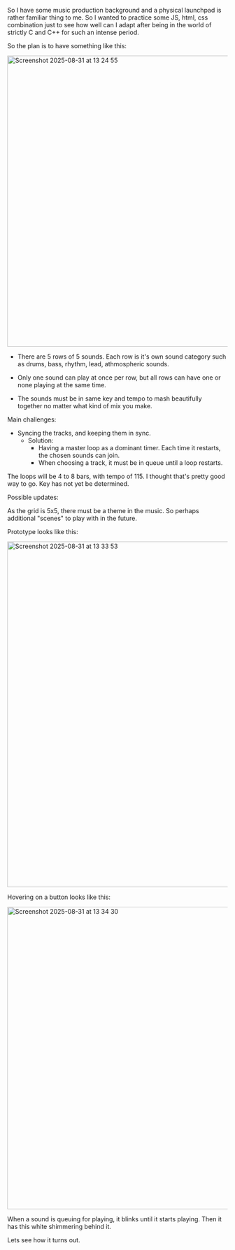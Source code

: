 So I have some music production background and a physical launchpad is rather familiar thing to me. So I wanted to practice some JS, html, css combination just 
to see how well can I adapt after being in the world of strictly C and C++ for such an intense period. 

So the plan is to have something like this:

<img width="931" height="666" alt="Screenshot 2025-08-31 at 13 24 55" src="https://github.com/user-attachments/assets/45c93f97-9d10-480c-896a-e07346fdfd26" />

- There are 5 rows of 5 sounds. Each row is it's own sound category such as drums, bass, rhythm, lead, athmospheric sounds. 

- Only one sound can play at once per row, but all rows can have one or none playing at the same time.

- The sounds must be in same key and tempo to mash beautifully together no matter what kind of mix you make.

Main challenges:

- Syncing the tracks, and keeping them in sync.
  - Solution:
    - Having a master loop as a dominant timer. Each time it restarts, the chosen sounds can join.
    - When choosing a track, it must be in queue until a loop restarts.

The loops will be 4 to 8 bars, with tempo of 115. I thought that's pretty good way to go. Key has not yet be determined.

Possible updates:

As the grid is 5x5, there must be a theme in the music. So perhaps additional "scenes" to play with in the future. 

Prototype looks like this:

<img width="868" height="791" alt="Screenshot 2025-08-31 at 13 33 53" src="https://github.com/user-attachments/assets/0157b13d-953d-4b72-89cb-78de8cc1b162" />

Hovering on a button looks like this:

<img width="742" height="692" alt="Screenshot 2025-08-31 at 13 34 30" src="https://github.com/user-attachments/assets/fe2ef1e8-3de4-4cf5-b4f8-efa2786faaff" />

When a sound is queuing for playing, it blinks until it starts playing. Then it has this white shimmering behind it.

Lets see how it turns out.


